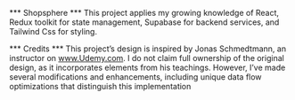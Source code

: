 *** Shopsphere ***
This project applies my growing knowledge of React, Redux toolkit for state management, Supabase for backend services, and Tailwind Css for styling.

*** Credits ***
This project’s design is inspired by Jonas Schmedtmann, an instructor on www.Udemy.com. 
I do not claim full ownership of the original design, as it incorporates elements from his teachings.
However, I’ve made several modifications and enhancements, including unique data flow optimizations that distinguish this implementation

